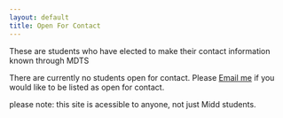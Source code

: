 ```yaml
---
layout: default
title: Open For Contact
---
```


These are students who have elected to make their contact information known through MDTS

There are currently no students open for contact.
Please [Email me](estone@middlebury.edu) if you would like to be listed as open for contact.

please note: this site is acessible to anyone, not just Midd students.
